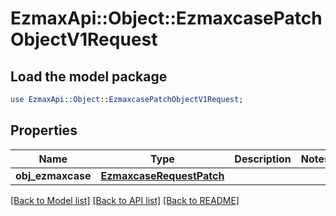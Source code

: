 # EzmaxApi::Object::EzmaxcasePatchObjectV1Request

## Load the model package
```perl
use EzmaxApi::Object::EzmaxcasePatchObjectV1Request;
```

## Properties
Name | Type | Description | Notes
------------ | ------------- | ------------- | -------------
**obj_ezmaxcase** | [**EzmaxcaseRequestPatch**](EzmaxcaseRequestPatch.md) |  | 

[[Back to Model list]](../README.md#documentation-for-models) [[Back to API list]](../README.md#documentation-for-api-endpoints) [[Back to README]](../README.md)


